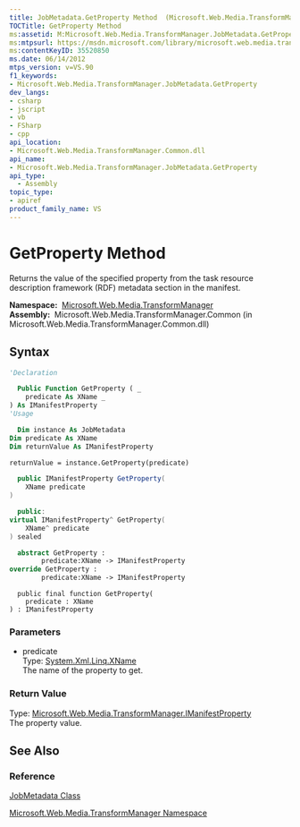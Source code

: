 ```yaml
---
title: JobMetadata.GetProperty Method  (Microsoft.Web.Media.TransformManager)
TOCTitle: GetProperty Method
ms:assetid: M:Microsoft.Web.Media.TransformManager.JobMetadata.GetProperty(System.Xml.Linq.XName)
ms:mtpsurl: https://msdn.microsoft.com/library/microsoft.web.media.transformmanager.jobmetadata.getproperty(v=VS.90)
ms:contentKeyID: 35520850
ms.date: 06/14/2012
mtps_version: v=VS.90
f1_keywords:
- Microsoft.Web.Media.TransformManager.JobMetadata.GetProperty
dev_langs:
- csharp
- jscript
- vb
- FSharp
- cpp
api_location:
- Microsoft.Web.Media.TransformManager.Common.dll
api_name:
- Microsoft.Web.Media.TransformManager.JobMetadata.GetProperty
api_type:
  - Assembly
topic_type:
- apiref
product_family_name: VS
---
```


# GetProperty Method

Returns the value of the specified property from the task resource description framework (RDF) metadata section in the manifest.

**Namespace:**  [Microsoft.Web.Media.TransformManager](microsoft-web-media-transformmanager-namespace.md)  
**Assembly:**  Microsoft.Web.Media.TransformManager.Common (in Microsoft.Web.Media.TransformManager.Common.dll)

## Syntax

```vb
'Declaration

  Public Function GetProperty ( _
    predicate As XName _
) As IManifestProperty
'Usage

  Dim instance As JobMetadata
Dim predicate As XName
Dim returnValue As IManifestProperty

returnValue = instance.GetProperty(predicate)
```

```csharp
  public IManifestProperty GetProperty(
    XName predicate
)
```

```cpp
  public:
virtual IManifestProperty^ GetProperty(
    XName^ predicate
) sealed
```

``` fsharp
  abstract GetProperty : 
        predicate:XName -> IManifestProperty 
override GetProperty : 
        predicate:XName -> IManifestProperty 
```

```jscript
  public final function GetProperty(
    predicate : XName
) : IManifestProperty
```

### Parameters

  - predicate  
    Type: [System.Xml.Linq.XName](https://msdn.microsoft.com/library/bb347810)  
    The name of the property to get.  

### Return Value

Type: [Microsoft.Web.Media.TransformManager.IManifestProperty](imanifestproperty-interface-microsoft-web-media-transformmanager.md)  
The property value.  

## See Also

### Reference

[JobMetadata Class](jobmetadata-class-microsoft-web-media-transformmanager.md)

[Microsoft.Web.Media.TransformManager Namespace](microsoft-web-media-transformmanager-namespace.md)

